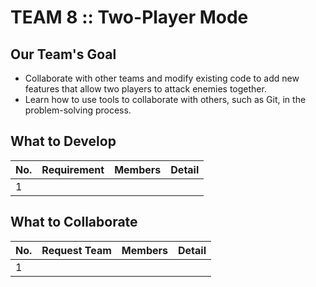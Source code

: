 # TEAM 8 :: Two-Player Mode

## Our Team's Goal
- Collaborate with other teams and modify existing code to add new features that allow two players to attack enemies together.
- Learn how to use tools to collaborate with others, such as Git, in the problem-solving process.

## What to Develop
| No. | Requirement      | Members           | Detail                                  |
|-----|------------------|-------------------|-----------------------------------------|
| 1   |                  |                   |                                         |

## What to Collaborate
| No. | Request Team     | Members           | Detail                                  |
|-----|------------------|-------------------|-----------------------------------------|
| 1   |                  |                   |                                         |